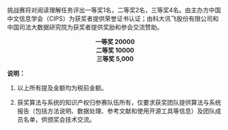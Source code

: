 挑战赛将对阅读理解任务评出一等奖1名，二等奖2名，三等奖4名。由主办方中国中文信息学会（CIPS）为获奖者提供荣誉证书认证；由科大讯飞股份有限公司和中国司法大数据研究院为获奖者提供奖励和参会交流赞助。

<center><b>一等奖 20000
    <br>二等奖 10000
    <br>三等奖  5,000</b></center>



**说明：**

1. 以上所有提及金额均为税前金额。

2. 获奖算法与系统的知识产权归参赛队伍所有，仅要求获奖团队提供算法与系统报告（包括方法说明、数据处理、参考文献和使用开源工具等信息）及团队成员名单，供颁奖会技术交流。
